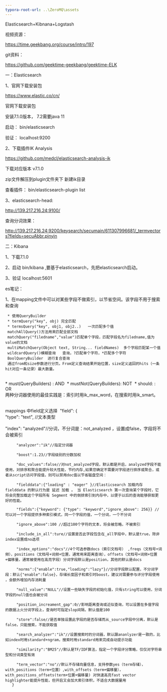 ```yaml
---
typora-root-url: ..\ZeroMQ\assets
---
```


Elasticsearch+Kibnana+Logstash

视频资源：

<https://time.geekbang.org/course/intro/197>

git资料：

<https://github.com/geektime-geekbang/geektime-ELK>

一：Elasticsearch

1、官网下载安装包 

<https://www.elastic.co/cn/>

官网下载安装包 

安装7.1.0版本， 7.2需要java 11



启动： bin/elasticsearch

验证： localhost:9200



2、下载插件IK Analysis

<https://github.com/medcl/elasticsearch-analysis-ik>

下载对应版本 v7.1.0

zip文件解压到plugin文件夹下 新建ik目录 

查看插件：  bin/elasticsearch-plugin list



3、elasticsearch-head:

<http://139.217.216.24:9100/>



查询分词效果：

http://139.217.216.24:9200/keysearch/secumain/611307996681/_termvectors?fields=secuAbbr.pinyin



二：Kibana

1、下载7.1.0

2、启动 bin/kibana  ,要基于elasticsearch，先把elasticsearch启动。

3、验证 localhost:5601





es笔记：

1、在mapping文件中可以对某些字段不做索引，以节省空间。该字段不用于搜索和查询







     * 使用QueryBuilder
     * termQuery("key", obj) 完全匹配
     * termsQuery("key", obj1, obj2..)   一次匹配多个值 
     matchAllQuery()方法用来匹配全部文档
     matchQuery("filedname","value")匹配单个字段，匹配字段名为filedname,值为value的文档
     multiMatchQuery(Object text, String... fieldNames)  多个字段匹配某一个值
     wildcardQuery()模糊查询   查询，?匹配单个字符，*匹配多个字符
     BoolQueryBuilder  进行复合查询
     通过from和size参数进行分页。From定义查询结果开始位置，size定义返回的hits（一条hit对应一条记录）最大数量。


​	 
​	 * must(QueryBuilders) :   AND
​	 * mustNot(QueryBuilders): NOT
​	 * should:               : OR 
​	 
	 两种分词器使用的最佳实践是：索引时用ik_max_word，在搜索时用ik_smart。


​	  
​	  mappings 中field定义选择
​	  "field": {  
​	     "type":  "text", //文本类型  
​	     
	     "index": "analyzed"//分词，不分词是：not_analyzed ，设置成false，字段将不会被索引  
	     
	     "analyzer":"ik"//指定分词器  
	     
	     "boost":1.23//字段级别的分数加权  
	     
	     "doc_values":false//对not_analyzed字段，默认都是开启，analyzed字段不能使用，对排序和聚合能提升较大性能，节约内存,如果您确定不需要对字段进行排序或聚合，或者从script访问字段值，则可以禁用doc值以节省磁盘空间：
	     
	     "fielddata":{"loading" : "eager" }//Elasticsearch 加载内存 fielddata 的默认行为是 延迟 加载 。 当 Elasticsearch 第一次查询某个字段时，它将会完整加载这个字段所有 Segment 中的倒排索引到内存中，以便于以后的查询能够获取更好的性能。
	     
	     "fields":{"keyword": {"type": "keyword","ignore_above": 256}} //可以对一个字段提供多种索引模式，同一个字段的值，一个分词，一个不分词  
	     
	     "ignore_above":100 //超过100个字符的文本，将会被忽略，不被索引
	       
	     "include_in_all":ture//设置是否此字段包含在_all字段中，默认是true，除非index设置成no选项  
	     
	     "index_options":"docs"//4个可选参数docs（索引文档号） ,freqs（文档号+词频），positions（文档号+词频+位置，通常用来距离查询），offsets（文档号+词频+位置+偏移量，通常被使用在高亮字段）分词字段默认是position，其他的默认是docs  
	     
	     "norms":{"enable":true,"loading":"lazy"}//分词字段默认配置，不分词字段：默认{"enable":false}，存储长度因子和索引时boost，建议对需要参与评分字段使用 ，会额外增加内存消耗量  
	     
	     "null_value":"NULL"//设置一些缺失字段的初始化值，只有string可以使用，分词字段的null值也会被分词  
	     
	     "position_increament_gap":0//影响距离查询或近似查询，可以设置在多值字段的数据上火分词字段上，查询时可指定slop间隔，默认值是100  
	     
	     "store":false//是否单独设置此字段的是否存储而从_source字段中分离，默认是false，只能搜索，不能获取值  
	     
	     "search_analyzer":"ik"//设置搜索时的分词器，默认跟ananlyzer是一致的，比如index时用standard+ngram，搜索时用standard用来完成自动提示功能  
	     
	     "similarity":"BM25"//默认是TF/IDF算法，指定一个字段评分策略，仅仅对字符串型和分词类型有效  
	     
	     "term_vector":"no"//默认不存储向量信息，支持参数yes（term存储），with_positions（term+位置）,with_offsets（term+偏移量），with_positions_offsets(term+位置+偏移量) 对快速高亮fast vector highlighter能提升性能，但开启又会加大索引体积，不适合大数据量用  
	   }  